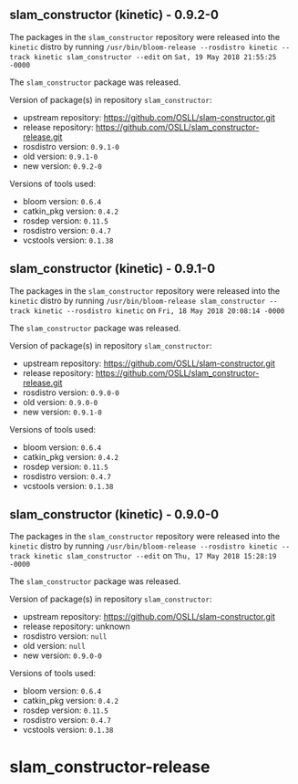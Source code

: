 ## slam_constructor (kinetic) - 0.9.2-0

The packages in the `slam_constructor` repository were released into the `kinetic` distro by running `/usr/bin/bloom-release --rosdistro kinetic --track kinetic slam_constructor --edit` on `Sat, 19 May 2018 21:55:25 -0000`

The `slam_constructor` package was released.

Version of package(s) in repository `slam_constructor`:

- upstream repository: https://github.com/OSLL/slam-constructor.git
- release repository: https://github.com/OSLL/slam_constructor-release.git
- rosdistro version: `0.9.1-0`
- old version: `0.9.1-0`
- new version: `0.9.2-0`

Versions of tools used:

- bloom version: `0.6.4`
- catkin_pkg version: `0.4.2`
- rosdep version: `0.11.5`
- rosdistro version: `0.4.7`
- vcstools version: `0.1.38`


## slam_constructor (kinetic) - 0.9.1-0

The packages in the `slam_constructor` repository were released into the `kinetic` distro by running `/usr/bin/bloom-release slam_constructor --track kinetic --rosdistro kinetic` on `Fri, 18 May 2018 20:08:14 -0000`

The `slam_constructor` package was released.

Version of package(s) in repository `slam_constructor`:

- upstream repository: https://github.com/OSLL/slam-constructor.git
- release repository: https://github.com/OSLL/slam_constructor-release.git
- rosdistro version: `0.9.0-0`
- old version: `0.9.0-0`
- new version: `0.9.1-0`

Versions of tools used:

- bloom version: `0.6.4`
- catkin_pkg version: `0.4.2`
- rosdep version: `0.11.5`
- rosdistro version: `0.4.7`
- vcstools version: `0.1.38`


## slam_constructor (kinetic) - 0.9.0-0

The packages in the `slam_constructor` repository were released into the `kinetic` distro by running `/usr/bin/bloom-release --rosdistro kinetic --track kinetic slam_constructor --edit` on `Thu, 17 May 2018 15:28:19 -0000`

The `slam_constructor` package was released.

Version of package(s) in repository `slam_constructor`:

- upstream repository: https://github.com/OSLL/slam-constructor.git
- release repository: unknown
- rosdistro version: `null`
- old version: `null`
- new version: `0.9.0-0`

Versions of tools used:

- bloom version: `0.6.4`
- catkin_pkg version: `0.4.2`
- rosdep version: `0.11.5`
- rosdistro version: `0.4.7`
- vcstools version: `0.1.38`


# slam_constructor-release
